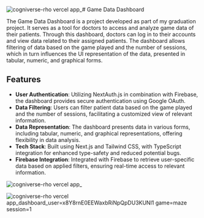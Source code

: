 ![cogniverse-rho vercel app_](https://github.com/moSaeed15/cogniverse/assets/67608414/3d15122f-9c0f-42f5-804d-4155b9fc169e)# Game Data Dashboard

The Game Data Dashboard is a project developed as part of my graduation project. It serves as a tool for doctors to access and analyze game data of their patients. Through this dashboard, doctors can log in to their accounts and view data related to their assigned patients. The dashboard allows filtering of data based on the game played and the number of sessions, which in turn influences the UI representation of the data, presented in tabular, numeric, and graphical forms.

## Features

- **User Authentication**: Utilizing NextAuth.js in combination with Firebase, the dashboard provides secure authentication using Google OAuth.
- **Data Filtering**: Users can filter patient data based on the game played and the number of sessions, facilitating a customized view of relevant information.
- **Data Representation**: The dashboard presents data in various forms, including tabular, numeric, and graphical representations, offering flexibility in data analysis.
- **Tech Stack**: Built using Next.js and Tailwind CSS, with TypeScript integration for enhanced type-safety and reduced potential bugs.
- **Firebase Integration**: Integrated with Firebase to retrieve user-specific data based on applied filters, ensuring real-time access to relevant information.

![cogniverse-rho vercel app_](https://github.com/moSaeed15/cogniverse/assets/67608414/de6cf470-1436-43ff-b54b-0ec41588e6af)

![cogniverse-rho vercel app_dashboard_user=x8Y8rnE0EEWaxbRiNpQpDU3KUNl1 game=maze session=1](https://github.com/moSaeed15/cogniverse/assets/67608414/46a56672-96fd-4ae3-9de8-71a71c795d9f)
